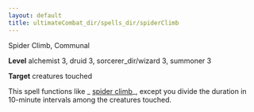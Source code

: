```yaml
---
layout: default
title: ultimateCombat_dir/spells_dir/spiderClimb
---
```

Spider Climb, Communal

**Level** alchemist 3, druid 3, sorcerer_dir/wizard 3, summoner 3

**Target** creatures touched

This spell functions like _ [spider climb](spells_dir/spiderClimb#_spider-climb)_, except you divide the duration in 10-minute intervals among the creatures touched.

